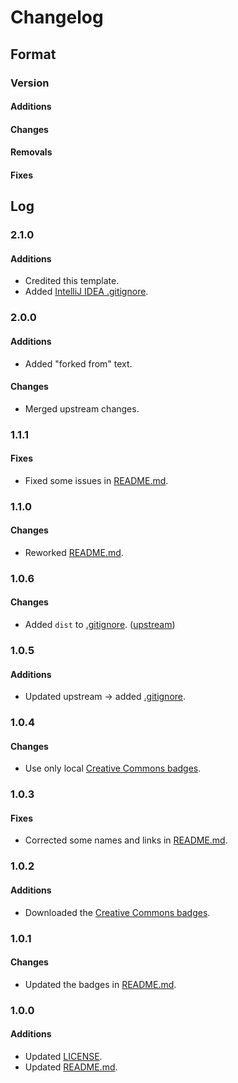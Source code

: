 # Changelog

## Format

### Version

#### Additions

#### Changes

#### Removals

#### Fixes

## Log

### 2.1.0

#### Additions

- Credited this template.
- Added [IntelliJ IDEA .gitignore](./.idea/.gitignore).

### 2.0.0

#### Additions

- Added "forked from" text.

#### Changes

- Merged upstream changes.

### 1.1.1

#### Fixes

- Fixed some issues in [README.md](./README.md).

### 1.1.0

#### Changes

- Reworked [README.md](./README.md).

### 1.0.6

#### Changes

- Added `dist` to [.gitignore](./.gitignore). ([upstream](https://github.com/EsotericTemplates/template-repository))

### 1.0.5

#### Additions

- Updated upstream $\rightarrow$ added [.gitignore](./.gitignore).

### 1.0.4

#### Changes

- Use only local [Creative Commons badges](./.assets/images/icons/cc/).

### 1.0.3

#### Fixes

- Corrected some names and links in [README.md](./README.md).

### 1.0.2

#### Additions

- Downloaded the [Creative Commons badges](./.assets/images/icons/cc/).

### 1.0.1

#### Changes

- Updated the badges in [README.md](./README.md).

### 1.0.0

#### Additions

- Updated [LICENSE](./LICENSE).
- Updated [README.md](./README.md).
